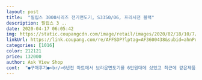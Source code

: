 ```yaml
---
layout: post 
title:  "필립스 3000시리즈 전기면도기, S3350/06, 프리시전 블랙" 
description: 필립스 3 ..
date: 2020-04-17 06:05:42 
img: https://static.coupangcdn.com/image/retail/images/2020/02/18/10/7/edc13fd7-23fe-4164-b126-8272fa7b0b8f.jpg 
linkUrl: https://link.coupang.com/re/AFFSDP?lptag=AF3600438&subid=ahnPublicAsk&pageKey=1270820210&itemId=2275416916&vendorItemId=70272594833&traceid=V0-113-81c142a9b5fdada8 
categories: [1016] 
color: 212121 
price: 132000 
author: Ask View Shop 
cont:  "●구매후기●<br/>6년전 마트에서 브라운면도기를 6만원대에 샀었고 최근에 같은제품이 12만원으로 가격이 올랐더라구요<br/>6년전 샀던 면도기 그 이상 가격은 못살거 같아서 이제품으로 골랐는데요<br/>가격좋고<br/>구매하시면  만족감이 배가 될것같네요<br/>굿<br/>그래서 필립스 가전제품을 몇 번 접했을때마다 항상 가성비 그 이상의 제품이라 생각서<br/>근데 다 알고 샀으니까 개얂습니다.<br/><br/>다자인 좋고<br/>면도 잘 되는데요?<br/>면도후 개운함은 기분까지 상쾌해지네요.<br/>.<br/><br/>바짝 밀착해서 깎아도 전혀 아픈게 없네요<br/>배송좋고<br/>부드럽고 따갑지 않습니다.<br/><br/>색갈도 산뜻하고 개얀은데요?<br/>성능좋고<br/>역시 다른브랜드하고는 좀 다릅니다.<br/><br/>역시 전기면도기는 필립스 입니다.<br/><br/>역시나 대만족입니다<br/>옛날에 필립스 엄청 비쌌었는데?<br/>와우!<br/>이것처럼 붙어 있는게 좋습니다.<br/><br/>저는 이런 종류가 좋습니다.<br/><br/>적극추천합니다.<br/><br/>추천합니다<br/>충전시간이 8시간이라는... <br/><br/>트리거라고 하나요?<br/>필립스로 갈아탔습니다<br/>훨씬 부드럽고 피부에 자극없구요<br/>" 
---
```

